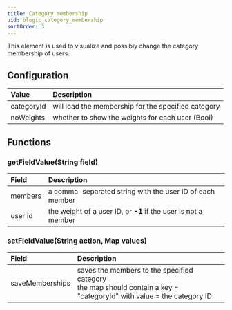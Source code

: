 ```yaml
---
title: Category membership
uid: blogic_category_membership
sortOrder: 3
---
```


This element is used to visualize and possibly change the category membership of users.

## Configuration

| Value      | Description    |
|:-----------|:---------------|
| categoryId | will load the membership for the specified category |
| noWeights  | whether to show the weights for each user (Bool)    |

## Functions

### getFieldValue(String field)

| Field      | Description    |
|:-----------|:---------------|
| members    | a comma-separated string with the user ID of each member       |
| user id    | the weight of a user ID, or **-1** if the user is not a member |

### setFieldValue(String action, Map values)

| Field      | Description    |
|:-----------|:---------------|
| saveMemberships | saves the members to the specified category<br/>the map should contain a key = "categoryId" with value = the category ID |
